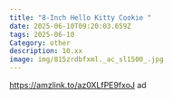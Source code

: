 ```yaml
---
title: "8-Inch Hello Kitty Cookie "
date: 2025-06-10T09:20:03.659Z
tags: 2025-06-10
Category: other
description: 10.xx
image: img/815zrdbfxml._ac_sl1500_.jpg
---
```

https://amzlink.to/az0XLfPE9fxoJ ad